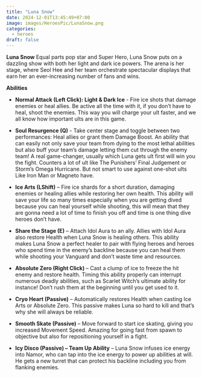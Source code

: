 ```yaml
---
title: "Luna Snow"
date: 2024-12-01T13:45:49+07:00
image: images/HeroesPic/LunaSnow.png
categories:
  - heroes
draft: false
---
```


**Luna Snow** Equal parts pop star and Super Hero, Luna Snow puts on a dazzling show with both her light and dark ice powers. The arena is her stage, where Seol Hee and her team orchestrate spectacular displays that earn her an ever-increasing number of fans and wins.

**Abilities** 

- **Normal Attack (Left Click): Light & Dark Ice** - Fire ice shots that damage enemies or heal allies. Be active all the time with it, if you don’t have to heal, shoot the enemies. This way you will charge your ult faster, and we all know how important ults are in this game.

- **Soul Resurgence (Q)** - Take center stage and toggle between two performances: Heal allies or grant them Damage Boost. An ability that can easily not only save your team from dying to the most lethal abilities but also buff your team’s damage letting them cut through the enemy team! A real game-changer, usually which Luna gets ult first will win you the fight.
Counters a lot of ult like The Punishers’ Final Judgement or Storm’s Omega Hurricane. But not smart to use against one-shot ults Like Iron Man or Magneto have.

- **Ice Arts (LShift)** – Fire ice shards for a short duration, damaging enemies or healing allies while restoring her own health. This ability will save your life so many times especially when you are getting dived because you can heal yourself while shooting, this will mean that they are gonna need a lot of time to finish you off and time is one thing dive heroes don’t have.

- **Share the Stage (E)** – Attach Idol Aura to an ally. Allies with Idol Aura also restore Health when Luna Snow is healing others. This ability makes Luna Snow a perfect healer to pair with flying heroes and heroes who spend time in the enemy’s backline because you can heal them while shooting your Vanguard and don’t waste time and resources.

- **Absolute Zero (Right Click)** –  Cast a clump of ice to freeze the hit enemy and restore health. Timing this ability properly can interrupt numerous deadly abilities, such as Scarlet Witch’s ultimate ability for instance! Don’t rush them at the beginning until you get used to it.

- **Cryo Heart (Passive)** – Automatically restores Health when casting Ice Arts or Absolute Zero. This passive makes Luna so hard to kill and that’s why she will always be reliable.

- **Smooth Skate (Passive)** – Move forward to start ice skating, giving you increased Movement Speed. Amazing for going fast from spawn to objective but also for repositioning yourself in a fight.

- **Icy Disco (Passive) – Team Up Ability** – Luna Snow infuses ice energy into Namor, who can tap into the ice energy to power up abilities at will. He gets a new turret that can protect his backline including you from flanking enemies.
